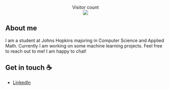 <p align="center"> 
  Visitor count<br>
  <img src="https://profile-counter.glitch.me/bobdong01/count.svg" />
</p>

## About me

I am a student at Johns Hopkins majoring in Computer Science and Applied Math. Currently I am working on some machine learning projects. Feel free to reach out to me! I am happy to chat!

## Get in touch :coffee:
- [LinkedIn](https://www.linkedin.com/in/bob-dong-990236227/)
